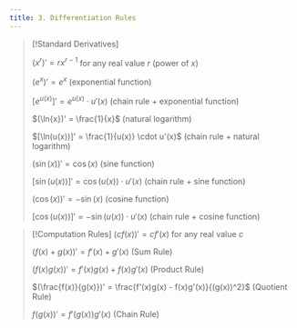 ```yaml
---
title: 3. Differentiation Rules
---
```


>[!Standard Derivatives]
>
>$(x^r)' = rx^{r-1}$ for any real value $r$ (power of $x$)
>
>$(e^x)' = e^x$ (exponential function)
>
>$[e^{u(x)}]' = e^{u(x)} \cdot u'(x)$ (chain rule + exponential function)
>
>$(\ln{x})' = \frac{1}{x}$ (natural logarithm)
>
>$[\ln(u(x))]' = \frac{1}{u(x)} \cdot u'(x)$ (chain rule + natural logarithm)
>
>$(\sin(x))' = \cos(x)$ (sine function)
>
>$[\sin(u(x))]' = \cos(u(x)) \cdot u'(x)$ (chain rule + sine function)
>
>$(\cos(x))' = -\sin(x)$ (cosine function)
>
>$[\cos(u(x))]' = -\sin(u(x)) \cdot u'(x)$ (chain rule + cosine function)

>[!Computation Rules]
>$(cf(x))' = cf'(x)$ for any real value $c$
>
>$(f(x)+g(x))'=f'(x) + g'(x)$ (Sum Rule)
>
>$(f(x)g(x))' = f'(x)g(x) + f(x)g'(x)$ (Product Rule)
>
>$(\frac{f(x)}{g(x)})' = \frac{f'(x)g(x) - f(x)g'(x)}{(g(x))^2}$ (Quotient Rule)
>
>$f(g(x))' = f'(g(x))g'(x)$ (Chain Rule)




